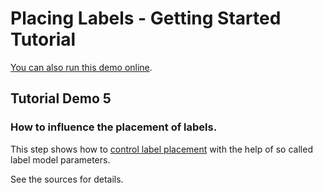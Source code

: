 <!--
 //////////////////////////////////////////////////////////////////////////////
 // @license
 // This demo file is part of yFiles for HTML 2.3.0.3.
 // Use is subject to license terms.
 //
 // Copyright (c) 2000-2020 by yWorks GmbH, Vor dem Kreuzberg 28,
 // 72070 Tuebingen, Germany. All rights reserved.
 //
 //////////////////////////////////////////////////////////////////////////////
-->
# Placing Labels - Getting Started Tutorial

[You can also run this demo online](https://live.yworks.com/demos/01-tutorial-getting-started/05-label-placement/index.html).

## Tutorial Demo 5

### How to influence the placement of labels.

This step shows how to [control label placement](https://docs.yworks.com/yfileshtml/#/dguide/getting_started-placing_labels) with the help of so called label model parameters.

See the sources for details.
